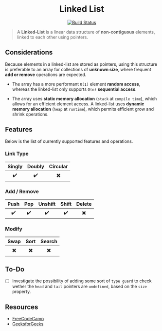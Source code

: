 <h1 align="center">Linked List</h1>

<p align="center">
  <a href="https://github.com/davelsan/typescript-algorithms/actions?query=workflow%3Alinked-list">
    <img alt="Build Status" src="https://github.com/davelsan/typescript-algorithms/workflows/linked-list/badge.svg"/>
  </a>
</p>

> A __Linked-List__ is a linear data structure of __non-contiguous__ elements, linked to each other using pointers.

## Considerations

Because elements in a linked-list are stored as pointers, using this structure is preferable to an array for collections of __unknown size__, where frequent __add or remove__ operations are expected.

- The array has a more performant `O(1)` element __random access__, whereas the linked-list only supports `O(n)` __sequential access__.

- The array uses __static memory allocation__ (`stack` at `compile time`), which allows for an efficient element access. A linked-list uses __dynamic memory allocation__ (`heap` at `runtime`), which permits efficient grow and shrink operations.


## Features

Below is the list of currently supported features and operations.

### Link Type

| Singly | Doubly | Circular
| :-:    | :-:    | :-:
| :heavy_check_mark: | :heavy_check_mark: | :heavy_multiplication_x:

### Add / Remove

| Push | Pop | Unshift | Shift | Delete
| :-:  | :-: | :-:     | :-:   | :-:
| :heavy_check_mark: | :heavy_check_mark: | :heavy_check_mark: | :heavy_check_mark: | :heavy_multiplication_x:

### Modify

| Swap | Sort | Search
| :-:  | :-:  | :-:
| :heavy_multiplication_x: | :heavy_multiplication_x: | :heavy_multiplication_x:


## To-Do

- [ ] Investigate the possibility of adding some sort of `type guard` to check wether the `head` and `tail` pointers are `undefined`, based on the `size` property.


## Resources

- [FreeCodeCamp](https://guide.freecodecamp.org/computer-science/data-structures/linked-lists)
- [GeeksforGeeks](https://www.geeksforgeeks.org/data-structures/linked-list/)